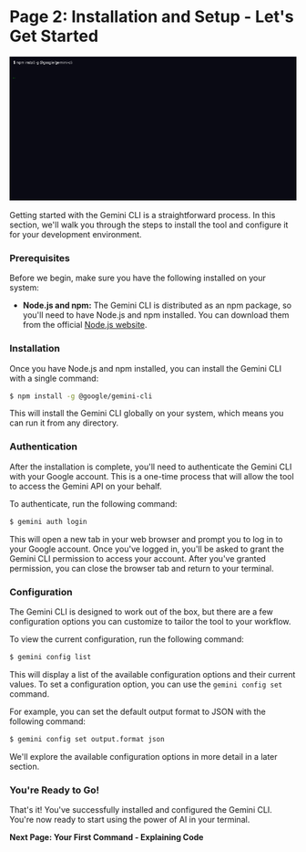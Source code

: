 # Page 2: Installation and Setup - Let's Get Started

![Gemini CLI Installation Mockup](gemini_cli_install_mockup.png)

Getting started with the Gemini CLI is a straightforward process. In this section, we'll walk you through the steps to install the tool and configure it for your development environment.

### Prerequisites

Before we begin, make sure you have the following installed on your system:

*   **Node.js and npm:** The Gemini CLI is distributed as an npm package, so you'll need to have Node.js and npm installed. You can download them from the official [Node.js website](https://nodejs.org/).

### Installation

Once you have Node.js and npm installed, you can install the Gemini CLI with a single command:

```bash
$ npm install -g @google/gemini-cli
```

This will install the Gemini CLI globally on your system, which means you can run it from any directory.

### Authentication

After the installation is complete, you'll need to authenticate the Gemini CLI with your Google account. This is a one-time process that will allow the tool to access the Gemini API on your behalf.

To authenticate, run the following command:

```bash
$ gemini auth login
```

This will open a new tab in your web browser and prompt you to log in to your Google account. Once you've logged in, you'll be asked to grant the Gemini CLI permission to access your account. After you've granted permission, you can close the browser tab and return to your terminal.

### Configuration

The Gemini CLI is designed to work out of the box, but there are a few configuration options you can customize to tailor the tool to your workflow.

To view the current configuration, run the following command:

```bash
$ gemini config list
```

This will display a list of the available configuration options and their current values. To set a configuration option, you can use the `gemini config set` command.

For example, you can set the default output format to JSON with the following command:

```bash
$ gemini config set output.format json
```

We'll explore the available configuration options in more detail in a later section.

### You're Ready to Go!

That's it! You've successfully installed and configured the Gemini CLI. You're now ready to start using the power of AI in your terminal.

**Next Page: Your First Command - Explaining Code**
